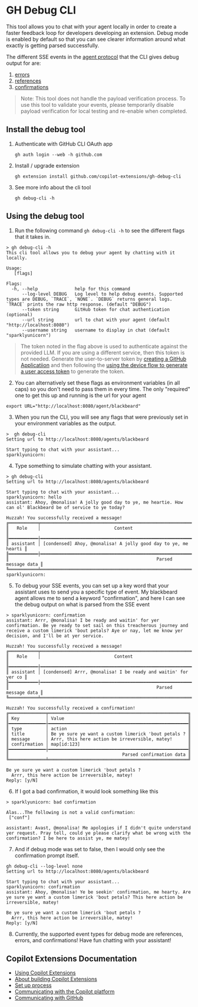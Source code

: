 # GH Debug CLI

This tool allows you to chat with your agent locally in order to create a faster feedback loop for developers developing an extension.
Debug mode is enabled by default so that you can see clearer information around what exactly is getting parsed successfully.

The different SSE events in the [agent protocol](TODO) that the CLI gives debug output for are:
1. [errors](TODO)
2. [references](TODO)
3. [confirmations](TODO)

> Note: This tool does not handle the payload verification process. To use this tool to validate your events, please temporarily disable payload verification for local testing and re-enable when completed.

## Install the debug tool
1. Authenticate with GitHub CLI OAuth app
   ```shell
   gh auth login --web -h github.com
   ```
1. Install / upgrade extension
   ```shell
   gh extension install github.com/copilot-extensions/gh-debug-cli
   ```
1. See more info about the cli tool
   ```shell
   gh debug-cli -h
   ```

## Using the debug tool
1. Run the following command `gh debug-cli -h` to see the different flags that it takes in.
```
> gh debug-cli -h
This cli tool allows you to debug your agent by chatting with it locally.

Usage:
   [flags]

Flags:
  -h, --help              help for this command
      --log-level DEBUG   Log level to help debug events. Supported types are DEBUG, `TRACE`, `NONE`. `DEBUG` returns general logs. `TRACE` prints the raw http response. (default "DEBUG")
      --token string      GitHub token for chat authentication (optional)
      --url string        url to chat with your agent (default "http://localhost:8080")
      --username string   username to display in chat (default "sparklyunicorn")
```
> The token noted in the flag above is used to authenticate against the provided LLM. If you are using a different service, then this token is not needed. Generate the user-to-server token by [creating a GitHub Applicatiion](https://docs.github.com/en/apps/creating-github-apps/about-creating-github-apps/about-creating-github-apps) and then following the [using the device flow to generate a user access token](https://docs.github.com/en/apps/creating-github-apps/authenticating-with-a-github-app/generating-a-user-access-token-for-a-github-app#using-the-device-flow-to-generate-a-user-access-token) to generate the token.
2. You can alternatively set these flags as environment variables (in all caps) so you don't need to pass them in every time. The only "required" one to get this up and running is the url for your agent
```
export URL="http://localhost:8080/agent/blackbeard"
```
3. When you run the CLI, you will see any flags that were previously set in your environment variables as the output.
```
>  gh debug-cli
Setting url to http://localhost:8080/agents/blackbeard

Start typing to chat with your assistant...
sparklyunicorn: 
```
4. Type something to simulate chatting with your assistant.
```
> gh debug-cli
Setting url to http://localhost:8080/agents/blackbeard

Start typing to chat with your assistant...
sparklyunicorn: hello
assistant: Ahoy, @monalisa! A jolly good day to ye, me heartie. How can ol' Blackbeard be of service to ye today? 

Huzzah! You successfully received a message!
╔═══════════╤════════════════════════════════════════════════════════════════╗
║   Role    │                            Content                             ║
╟━━━━━━━━━━━┼━━━━━━━━━━━━━━━━━━━━━━━━━━━━━━━━━━━━━━━━━━━━━━━━━━━━━━━━━━━━━━━━╢
║ assistant │ [condensed] Ahoy, @monalisa! A jolly good day to ye, me hearti ║
╟━━━━━━━━━━━┼━━━━━━━━━━━━━━━━━━━━━━━━━━━━━━━━━━━━━━━━━━━━━━━━━━━━━━━━━━━━━━━━╢
║                                                        Parsed message data ║
╚═══════════╧════════════════════════════════════════════════════════════════╝
sparklyunicorn: 

```
5. To debug your SSE events, you can set up a key word that your assistant uses to send you a specific type of event. My blackbeard agent allows me to send a keyword "confirmation", and here I can see the debug output on what is parsed from the SSE event
```
> sparklyunicorn: confirmation
assistant: Arrr, @monalisa! I be ready and waitin' for yer confirmation. Be ye ready to set sail on this treacherous journey and receive a custom limerick 'bout petals? Aye or nay, let me know yer decision, and I'll be at yer service.

Huzzah! You successfully received a message!
╔═══════════╤════════════════════════════════════════════════════════════════╗
║   Role    │                            Content                             ║
╟━━━━━━━━━━━┼━━━━━━━━━━━━━━━━━━━━━━━━━━━━━━━━━━━━━━━━━━━━━━━━━━━━━━━━━━━━━━━━╢
║ assistant │ [condensed] Arrr, @monalisa! I be ready and waitin' for yer co ║
╟━━━━━━━━━━━┼━━━━━━━━━━━━━━━━━━━━━━━━━━━━━━━━━━━━━━━━━━━━━━━━━━━━━━━━━━━━━━━━╢
║                                                        Parsed message data ║
╚═══════════╧════════════════════════════════════════════════════════════════╝

Huzzah! You successfully received a confirmation!
╔══════════════╤═════════════════════════════════════════════════════╗
║ Key          │ Value                                               ║
╟━━━━━━━━━━━━━━┼━━━━━━━━━━━━━━━━━━━━━━━━━━━━━━━━━━━━━━━━━━━━━━━━━━━━━╢
║ type         │ action                                              ║
║ title        │ Be ye sure ye want a custom limerick 'bout petals ? ║
║ message      │ Arrr, this here action be irreversible, matey!      ║
║ confirmation │ map[id:123]                                         ║
╟━━━━━━━━━━━━━━┼━━━━━━━━━━━━━━━━━━━━━━━━━━━━━━━━━━━━━━━━━━━━━━━━━━━━━╢
║                                           Parsed confirmation data ║
╚══════════════╧═════════════════════════════════════════════════════╝

Be ye sure ye want a custom limerick 'bout petals ?
  Arrr, this here action be irreversible, matey!
Reply: [y/N]
```
6. If I got a bad confirmation, it would look something like this
```
> sparklyunicorn: bad confirmation

Alas...The following is not a valid confirmation:
 ["conf"]

assistant: Avast, @monalisa! Me apologies if I didn't quite understand yer request. Pray tell, could ye please clarify what be wrong with the confirmation? I be here to assist ye, me matey!
```
7. And if debug mode was set to false, then I would only see the confirmation prompt itself.
```
gh debug-cli --log-level none
Setting url to http://localhost:8080/agents/blackbeard

Start typing to chat with your assistant...
sparklyunicorn: confirmation
assistant: Ahoy, @monalisa! Ye be seekin' confirmation, me hearty. Are ye sure ye want a custom limerick 'bout petals? This here action be irreversible, matey!

Be ye sure ye want a custom limerick 'bout petals ?
  Arrr, this here action be irreversible, matey!
Reply: [y/N]
```
8. Currently, the supported event types for debug mode are references, errors, and confirmations! Have fun chatting with your assistant!

## Copilot Extensions Documentation
- [Using Copilot Extensions](https://docs.github.com/en/copilot/using-github-copilot/using-extensions-to-integrate-external-tools-with-copilot-chat)
- [About building Copilot Extensions](https://docs.github.com/en/copilot/building-copilot-extensions/about-building-copilot-extensions)
- [Set up process](https://docs.github.com/en/copilot/building-copilot-extensions/setting-up-copilot-extensions)
- [Communicating with the Copilot platform](https://docs.github.com/en/copilot/building-copilot-extensions/building-a-copilot-agent-for-your-copilot-extension/configuring-your-copilot-agent-to-communicate-with-the-copilot-platform)
- [Communicating with GitHub](https://docs.github.com/en/copilot/building-copilot-extensions/building-a-copilot-agent-for-your-copilot-extension/configuring-your-copilot-agent-to-communicate-with-github)
